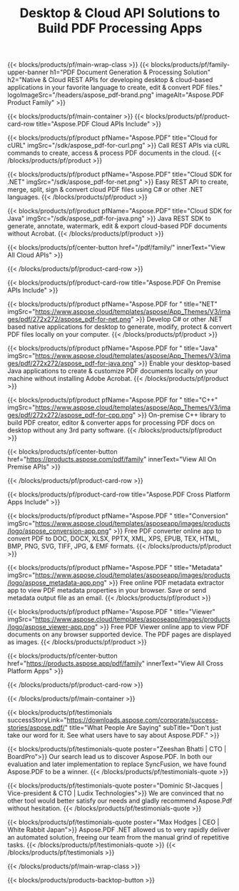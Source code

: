 ﻿---
title: Desktop & Cloud API Solutions to Build PDF Processing Apps 
description: Native & Cloud REST APIs for developing desktop & cloud-based applications in your favorite language to create, edit & convert PDF files 
weight: 80
url: /
---

{{< blocks/products/pf/main-wrap-class >}}
{{< blocks/products/pf/family-upper-banner h1="PDF Document Generation & Processing Solution" h2="Native & Cloud REST APIs for developing desktop & cloud-based applications in your favorite language to create, edit & convert PDF files." logoImageSrc="/headers/aspose_pdf-brand.png" imageAlt="Aspose.PDF Product Family" >}}

{{< blocks/products/pf/main-container >}}
{{< blocks/products/pf/product-card-row title="Aspose.PDF Cloud APIs Include" >}}

{{< blocks/products/pf/product pfName="Aspose.PDF" title="Cloud for cURL" imgSrc="/sdk/aspose_pdf-for-curl.png" >}}
Call REST APIs via cURL commands to create, access & process PDF documents in the cloud.
{{< /blocks/products/pf/product >}}

{{< blocks/products/pf/product pfName="Aspose.PDF" title="Cloud SDK for .NET" imgSrc="/sdk/aspose_pdf-for-net.png" >}}
Easy REST API to create, merge, split, sign & convert cloud PDF files using C# or other .NET languages.
{{< /blocks/products/pf/product >}}

{{< blocks/products/pf/product pfName="Aspose.PDF" title="Cloud SDK for Java" imgSrc="/sdk/aspose_pdf-for-java.png" >}}
Java REST SDK to generate, annotate, watermark, edit & export cloud-based PDF documents without Acrobat.
{{< /blocks/products/pf/product >}}

{{< blocks/products/pf/center-button href="/pdf/family/" innerText="View All Cloud APIs" >}}

{{< /blocks/products/pf/product-card-row >}}

{{< blocks/products/pf/product-card-row title="Aspose.PDF On Premise APIs Include" >}}

{{< blocks/products/pf/product pfName="Aspose.PDF for " title="NET" imgSrc="https://www.aspose.cloud/templates/aspose/App_Themes/V3/images/pdf/272x272/aspose_pdf-for-net.png" >}}
Develop C# or other .NET based native applications for desktop to generate, modify, protect & convert PDF files locally on your computer.
{{< /blocks/products/pf/product >}}

{{< blocks/products/pf/product pfName="Aspose.PDF for " title="Java" imgSrc="https://www.aspose.cloud/templates/aspose/App_Themes/V3/images/pdf/272x272/aspose_pdf-for-java.png" >}}
Enable your desktop-based Java applications to create & customize PDF documents locally on your machine without installing Adobe Acrobat.
{{< /blocks/products/pf/product >}}

{{< blocks/products/pf/product pfName="Aspose.PDF for " title="C++" imgSrc="https://www.aspose.cloud/templates/aspose/App_Themes/V3/images/pdf/272x272/aspose_pdf-for-cpp.png" >}}
On-premise C++ library to build PDF creator, editor & converter apps for processing PDF docs on desktop without any 3rd party software.
{{< /blocks/products/pf/product >}}

{{< blocks/products/pf/center-button href="https://products.aspose.com/pdf/family" innerText="View All On Premise APIs" >}}

{{< /blocks/products/pf/product-card-row >}}

{{< blocks/products/pf/product-card-row title="Aspose.PDF Cross Platform Apps Include" >}}

{{< blocks/products/pf/product pfName="Aspose.PDF " title="Conversion" imgSrc="https://www.aspose.cloud/templates/asposeapp/images/products/logo/aspose_conversion-app.png" >}}
Free PDF converter online app to convert PDF to DOC, DOCX, XLSX, PPTX, XML, XPS, EPUB, TEX, HTML, BMP, PNG, SVG, TIFF, JPG, & EMF formats.
{{< /blocks/products/pf/product >}}

{{< blocks/products/pf/product pfName="Aspose.PDF " title="Metadata" imgSrc="https://www.aspose.cloud/templates/asposeapp/images/products/logo/aspose_metadata-app.png" >}}
Free online PDF metadata extractor app to view PDF metadata properties in your browser. Save or send metadata output file as an email.
{{< /blocks/products/pf/product >}}

{{< blocks/products/pf/product pfName="Aspose.PDF " title="Viewer" imgSrc="https://www.aspose.cloud/templates/asposeapp/images/products/logo/aspose_viewer-app.png" >}}
Free PDF Viewer online app to view PDF documents on any browser supported device. The PDF pages are displayed as images. 
{{< /blocks/products/pf/product >}}

{{< blocks/products/pf/center-button href="https://products.aspose.app/pdf/family" innerText="View All Cross Platform Apps" >}}

{{< /blocks/products/pf/product-card-row >}}


{{< /blocks/products/pf/main-container >}}

{{< blocks/products/pf/testimonials successStoryLink="https://downloads.aspose.com/corporate/success-stories/aspose.pdf/" title="What People Are Saying" subTitle="Don't just take our word for it. See what users have to say about Aspose.PDF." >}}

{{< blocks/products/pf/testimonials-quote poster="Zeeshan Bhatti | CTO | BoardPro">}}
Our search lead us to discover Aspose.PDF. In both our evaluation and later implementation to replace SyncFusion, we have found Aspose.PDF to be a winner.
{{< /blocks/products/pf/testimonials-quote >}}

{{< blocks/products/pf/testimonials-quote poster="Dominic St-Jacques | Vice-president & CTO | Ludix Technologies">}}
We are convinced that no other tool would better satisfy our needs and gladly recommend Aspose.Pdf without hesitation.
{{< /blocks/products/pf/testimonials-quote >}}

{{< blocks/products/pf/testimonials-quote poster="Max Hodges | CEO | White Rabbit Japan">}}
Aspose.PDF .NET allowed us to very rapidly deliver an automated solution, freeing our team from the manual grind of repetitive tasks.
{{< /blocks/products/pf/testimonials-quote >}}
{{< /blocks/products/pf/testimonials >}}

{{< /blocks/products/pf/main-wrap-class >}}

{{< blocks/products/products-backtop-button >}}
